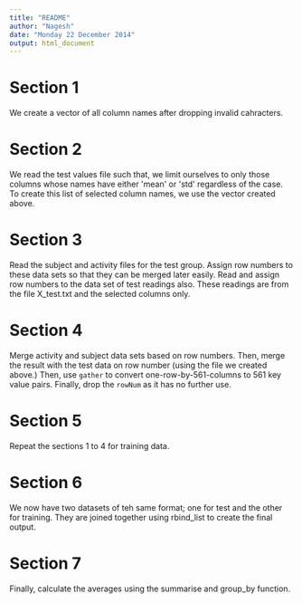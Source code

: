 ```yaml
---
title: "README"
author: "Nagesh"
date: "Monday 22 December 2014"
output: html_document
---
```



# Section 1
We create a vector of all column names after dropping invalid cahracters.

# Section 2
We read the test values file such that, we limit ourselves to only those columns whose names have either 'mean' or 'std' regardless of the case. To create this list of selected column names, we use the vector created above.

# Section 3
Read the subject and activity files for the test group. Assign row numbers to these data sets so that they can be merged later easily. Read and assign row numbers to the data set of test readings also. These readings are from the file X_test.txt and the selected columns only.

# Section 4
Merge activity and subject data sets based on row numbers. Then, merge the result with the test data on row number (using the file we created above.) Then, use `gather` to convert one-row-by-561-columns to 561 key value pairs. Finally, drop the `rowNum` as it has no further use.

# Section 5
Repeat the sections 1 to 4 for training data.

# Section 6
We now have two datasets of teh same format; one for test and the other for training. They are joined together using rbind_list to create the final output.

# Section 7
Finally, calculate the averages using the summarise and group_by function.